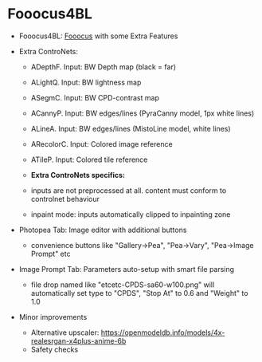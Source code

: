 # Fooocus4BL

* Fooocus4BL: [Fooocus](https://github.com/lllyasviel/Fooocus) with some Extra Features

* Extra ControNets:
  - ADepthF. Input: BW Depth map (black = far)
  - ALightQ. Input: BW lightness map
  - ASegmC. Input: BW CPD-contrast map

  - ACannyP. Input: BW edges/lines (PyraCanny model, 1px white lines)
  - ALineA. Input: BW edges/lines (MistoLine model, white lines)

  - ARecolorC. Input: Colored image reference
  - ATileP. Input: Colored tile reference

  - **Extra ControNets specifics:**
  - inputs are not preprocessed at all. content must conform to controlnet behaviour
  - inpaint mode: inputs automatically clipped to inpainting zone

* Photopea Tab: Image editor with additional buttons 
  - convenience buttons like "Gallery->Pea", "Pea->Vary", "Pea->Image Prompt" etc

* Image Prompt Tab: Parameters auto-setup with smart file parsing
  - file drop named like "etcetc-CPDS-sa60-w100.png" will automatically set type to "CPDS", "Stop At" to 0.6 and "Weight" to 1.0

* Minor improvements
  - Alternative upscaler: https://openmodeldb.info/models/4x-realesrgan-x4plus-anime-6b
  - Safety checks
